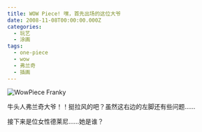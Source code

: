 ```yaml
---
title: WOW Piece! 嘿，首先出场的这位大爷
date: 2008-11-08T00:00:00.000Z
categories:
  - 玩艺
  - 涂画
tags:
  - one-piece
  - wow
  - 弗兰奇
  - 插画
---
```


![WowPiece Franky](https://media.kaerozhi.com/2025/06/77d3bc78ef5576a6a56dff9341f0974c.webp)

牛头人弗兰奇大爷！！挺拉风的吧？虽然这右边的左脚还有些问题……

接下来是位女性德莱尼……她是谁？
